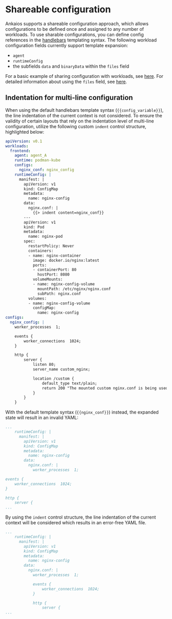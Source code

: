# Shareable configuration

Ankaios supports a shareable configuration approach, which allows configurations to be defined once and assigned to any number of workloads. To use sharable configurations, you can define config references in the [handlebars](https://github.com/sunng87/handlebars-rust) templating syntax. The following workload configuration fields currently support template expansion:

* `agent`
* `runtimeConfig`
* the subfields `data` and `binaryData` within the `files` field

For a basic example of sharing configuration with workloads, see [here](../../reference/startup-configuration.md). For detailed information about using the `files` field, see [here](workload-config-files.md).

## Indentation for multi-line configuration

When using the default handlebars template syntax (`{{config_variable}}`), the line indentation of the current context is not considered. To ensure the validity of certain layouts that rely on the indentation level of multi-line configuration, utilize the following custom `indent` control structure, highlighted below:

```yaml linenums="1" hl_lines="16"
apiVersion: v0.1
workloads:
  frontend:
    agent: agent_A
    runtime: podman-kube
    configs:
      nginx_conf: nginx_config
    runtimeConfig: |
      manifest: |
        apiVersion: v1
        kind: ConfigMap
        metadata:
          name: nginx-config
        data:
          nginx.conf: |
            {{> indent content=nginx_conf}}
        ---
        apiVersion: v1
        kind: Pod
        metadata:
          name: nginx-pod
        spec:
          restartPolicy: Never
          containers:
          - name: nginx-container
            image: docker.io/nginx:latest
            ports:
            - containerPort: 80
              hostPort: 8080
            volumeMounts:
            - name: nginx-config-volume
              mountPath: /etc/nginx/nginx.conf
              subPath: nginx.conf
          volumes:
          - name: nginx-config-volume
            configMap:
              name: nginx-config
configs:
  nginx_config: |
    worker_processes  1;

    events {
        worker_connections  1024;
    }

    http {
        server {
            listen 80;
            server_name custom_nginx;

            location /custom {
                default_type text/plain;
                return 200 "The mounted custom nginx.conf is being used!\n";
            }
        }
    }
```

With the default template syntax (`{{nginx_conf}}`) instead, the expanded state will result in an invalid YAML:

```yaml
...
    runtimeConfig: |
      manifest: |
        apiVersion: v1
        kind: ConfigMap
        metadata:
          name: nginx-config
        data:
          nginx.conf: |
            worker_processes  1;

events {
    worker_connections  1024;
}

http {
    server {
...
```

By using the `indent` control structure, the line indentation of the current context will be considered which results in an error-free YAML file.

```yaml
...
    runtimeConfig: |
      manifest: |
        apiVersion: v1
        kind: ConfigMap
        metadata:
          name: nginx-config
        data:
          nginx.conf: |
            worker_processes  1;

            events {
                worker_connections  1024;
            }

            http {
                server {
...
```
